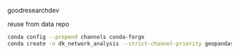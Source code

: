 
goodresearchdev

reuse from data repo

```bash
conda config --prepend channels conda-forge
conda create -n dk_network_analysis --strict-channel-priority geopandas psycopg2 sqlalchemy geoalchemy2 pyarrow h3 pyyaml ipykernel
```
